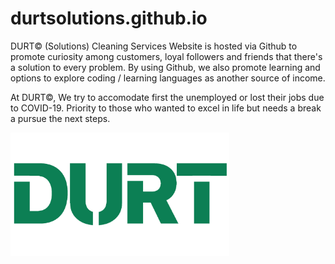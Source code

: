# durtsolutions.github.io
DURT© (Solutions) Cleaning Services Website is hosted via Github to promote curiosity among customers, loyal followers and friends that there's a solution to every problem.
By using Github, we also promote learning and options to explore coding / learning languages as another source of income.

At DURT©, We try to accomodate first the unemployed or lost their jobs due to COVID-19. Priority to those who wanted to excel in life but needs a break a pursue the next steps.

<img src="DurtCut_Green.png" width="350" title="hover text">
